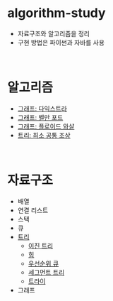 # algorithm-study
* 자료구조와 알고리즘을 정리
* 구현 방법은 파이썬과 자바를 사용

<br>

# 알고리즘

* [그래프: 다익스트라]()
* [그래프: 벨만 포드](https://github.com/HYEEWON/algorithm-study/blob/main/graph/bellman-ford.md)
* [그래프: 플로이드 와샬]()
* [트리: 최소 공통 조상]()

<br>

# 자료구조
* 배열
* 연결 리스트
* 스택
* 큐
* [트리](https://github.com/HYEEWON/algorithm-study/blob/main/data-structure/tree.md)
  * [이진 트리](https://github.com/HYEEWON/algorithm-study/blob/main/data-structure/tree.md#이진-트리-Binary-Tree)
  * [힙](https://github.com/HYEEWON/algorithm-study/blob/main/data-structure/tree.md#힙-Heap)
  * [우선순위 큐](https://github.com/HYEEWON/algorithm-study/blob/main/data-structure/tree.md#우선순위-큐-Priority-Queue)
  * [세그먼트 트리](https://github.com/HYEEWON/algorithm-study/blob/main/data-structure/tree.md#세그먼트-트리-Segment-Tree)
  * [트라이](https://github.com/HYEEWON/algorithm-study/blob/main/data-structure/tree.md#트라이-Trie)
* 그래프